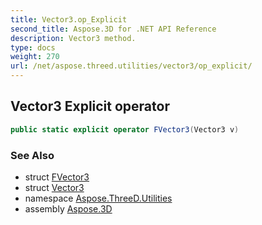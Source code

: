 ```yaml
---
title: Vector3.op_Explicit
second_title: Aspose.3D for .NET API Reference
description: Vector3 method. 
type: docs
weight: 270
url: /net/aspose.threed.utilities/vector3/op_explicit/
---
```

## Vector3 Explicit operator

```csharp
public static explicit operator FVector3(Vector3 v)
```

### See Also

* struct [FVector3](../../fvector3/)
* struct [Vector3](../)
* namespace [Aspose.ThreeD.Utilities](../../../aspose.threed.utilities/)
* assembly [Aspose.3D](../../../)


